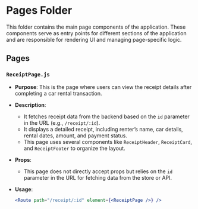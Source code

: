 # Pages Folder

This folder contains the main page components of the application. These components serve as entry points for different sections of the application and are responsible for rendering UI and managing page-specific logic.

## Pages

### `ReceiptPage.js`
- **Purpose**: This is the page where users can view the receipt details after completing a car rental transaction.
- **Description**: 
  - It fetches receipt data from the backend based on the `id` parameter in the URL (e.g., `/receipt/:id`).
  - It displays a detailed receipt, including renter’s name, car details, rental dates, amount, and payment status.
  - This page uses several components like `ReceiptHeader`, `ReceiptCard`, and `ReceiptFooter` to organize the layout.
  
- **Props**:
  - This page does not directly accept props but relies on the `id` parameter in the URL for fetching data from the store or API.

- **Usage**:
  ```jsx
  <Route path="/receipt/:id" element={<ReceiptPage />} />

